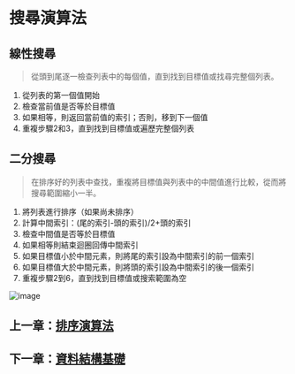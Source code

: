 # 搜尋演算法

## 線性搜尋

> 從頭到尾逐一檢查列表中的每個值，直到找到目標值或找尋完整個列表。

1. 從列表的第一個值開始
2. 檢查當前值是否等於目標值
3. 如果相等，則返回當前值的索引；否則，移到下一個值
4. 重複步驟2和3，直到找到目標值或遍歷完整個列表

## 二分搜尋

> 在排序好的列表中查找，重複將目標值與列表中的中間值進行比較，從而將搜尋範圍縮小一半。

1. 將列表進行排序（如果尚未排序）
2. 計算中間索引：(尾的索引-頭的索引)/2+頭的索引
3. 檢查中間值是否等於目標值
4. 如果相等則結束迴圈回傳中間索引
5. 如果目標值小於中間元素，則將尾的索引設為中間索引的前一個索引
6. 如果目標值大於中間元素，則將頭的索引設為中間索引的後一個索引
7. 重複步驟2到6，直到找到目標值或搜索範圍為空

![image](https://github.com/xixa3333/algorithm/assets/128284090/00a44f1c-7b95-4a0c-9692-11fc678baf55)

## 上一章：[排序演算法](https://github.com/xixa3333/algorithm/blob/main/%E6%8E%92%E5%BA%8F%E6%BC%94%E7%AE%97%E6%B3%95.md)
## 下一章：[資料結構基礎](https://github.com/xixa3333/algorithm/blob/main/%E8%B3%87%E6%96%99%E7%B5%90%E6%A7%8B%E5%9F%BA%E7%A4%8E.md)
